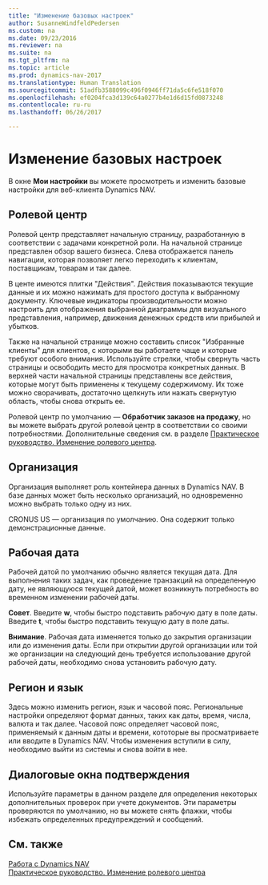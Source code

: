 ```yaml
---
title: "Изменение базовых настроек"
author: SusanneWindfeldPedersen
ms.custom: na
ms.date: 09/23/2016
ms.reviewer: na
ms.suite: na
ms.tgt_pltfrm: na
ms.topic: article
ms.prod: dynamics-nav-2017
ms.translationtype: Human Translation
ms.sourcegitcommit: 51adfb3588099c496f0946ff71da5c6fe518f070
ms.openlocfilehash: ef0204fca3d139c64a0277b4e1d6d15fd0873248
ms.contentlocale: ru-ru
ms.lasthandoff: 06/26/2017

---
```


# <a name="changing-basic-settings"></a>Изменение базовых настроек
В окне **Мои настройки** вы можете просмотреть и изменить базовые настройки для веб-клиента Dynamics NAV.  

## <a name="role-center"></a>Ролевой центр
Ролевой центр представляет начальную страницу, разработанную в соответствии с задачами конкретной роли. На начальной странице представлен обзор вашего бизнеса. Слева отображается панель навигации, которая позволяет легко переходить к клиентам, поставщикам, товарам и так далее.

В центе имеются плитки "Действия". Действия показываются текущие данные и их можно нажимать для простого доступа к выбранному документу. Ключевые индикаторы производительности можно настроить для отображения выбранной диаграммы для визуального представления, например, движения денежных средств или прибылей и убытков.

Также на начальной странице можно составить список "Избранные клиенты" для клиентов, с которыми вы работаете чаще и которые требуют особого внимания. Используйте стрелки, чтобы свернуть часть страницы и освободить место для просмотра конкретных данных. В верхней части начальной страницы представлены все действия, которые могут быть применены к текущему содержимому. Их тоже можно сворачивать, достаточно щелкнуть или нажать свернутую область, чтобы снова открыть ее.

Ролевой центр по умолчанию — **Обработчик заказов на продажу**, но вы можете выбрать другой ролевой центр в соответствии со своими потребностями. Дополнительные сведения см. в разделе [Практическое руководство. Изменение ролевого центра](ui-change-role.md).

## <a name="company"></a>Организация
Организация выполняет роль контейнера данных в Dynamics NAV. В базе данных может быть несколько организаций, но одновременно можно выбрать только одну из них.

CRONUS US — организация по умолчанию. Она содержит только демонстрационные данные.   

## <a name="work-date"></a>Рабочая дата
Рабочей датой по умолчанию обычно является текущая дата. Для выполнения таких задач, как проведение транзакций на определенную дату, не являющуюся текущей датой, может возникнуть потребность во временном изменении рабочей даты.

**Совет**. Введите **w**, чтобы быстро подставить рабочую дату в поле даты. Введите **t**, чтобы быстро подставить текущую дату в поле даты.

**Внимание**. Рабочая дата изменяется только до закрытия организации или до изменения даты. Если при открытии другой организации или той же организации на следующий день требуется использование другой рабочей даты, необходимо снова установить рабочую дату.

## <a name="region-and-language"></a>Регион и язык
Здесь можно изменить регион, язык и часовой пояс. Региональные настройки определяют формат данных, таких как даты, время, числа, валюта и так далее. Часовой пояс определяет часовой пояс, применяемый к данным даты и времени, кототорые вы просматриваете или вводите в Dynamics NAV. Чтобы изменения вступили в силу, необходимо выйти из системы и снова войти в нее.

## <a name="confirmation-dialogs"></a>Диалоговые окна подтверждения
Используйте параметры в данном разделе для определения некоторых дополнительных проверок при учете документов. Эти параметры проверяются по умолчанию, но вы можете снять флажки, чтобы избежать определенных предупреждений и сообщений.

## <a name="see-also"></a>См. также
[Работа с Dynamics NAV](ui-work-product.md)  
[Практическое руководство. Изменение ролевого центра](ui-change-role.md)  

